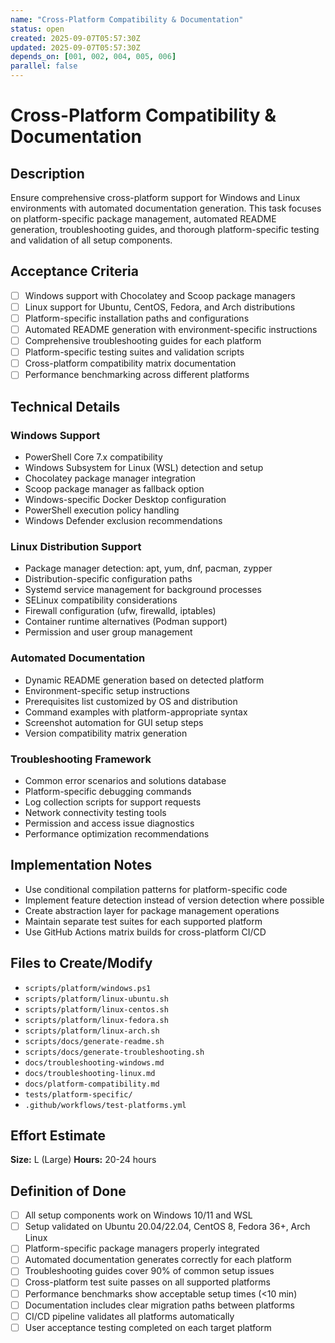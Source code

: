 ```yaml
---
name: "Cross-Platform Compatibility & Documentation"
status: open
created: 2025-09-07T05:57:30Z
updated: 2025-09-07T05:57:30Z
depends_on: [001, 002, 004, 005, 006]
parallel: false
---
```


# Cross-Platform Compatibility & Documentation

## Description
Ensure comprehensive cross-platform support for Windows and Linux environments with automated documentation generation. This task focuses on platform-specific package management, automated README generation, troubleshooting guides, and thorough platform-specific testing and validation of all setup components.

## Acceptance Criteria
- [ ] Windows support with Chocolatey and Scoop package managers
- [ ] Linux support for Ubuntu, CentOS, Fedora, and Arch distributions
- [ ] Platform-specific installation paths and configurations
- [ ] Automated README generation with environment-specific instructions
- [ ] Comprehensive troubleshooting guides for each platform
- [ ] Platform-specific testing suites and validation scripts
- [ ] Cross-platform compatibility matrix documentation
- [ ] Performance benchmarking across different platforms

## Technical Details

### Windows Support
- PowerShell Core 7.x compatibility
- Windows Subsystem for Linux (WSL) detection and setup
- Chocolatey package manager integration
- Scoop package manager as fallback option
- Windows-specific Docker Desktop configuration
- PowerShell execution policy handling
- Windows Defender exclusion recommendations

### Linux Distribution Support
- Package manager detection: apt, yum, dnf, pacman, zypper
- Distribution-specific configuration paths
- Systemd service management for background processes
- SELinux compatibility considerations
- Firewall configuration (ufw, firewalld, iptables)
- Container runtime alternatives (Podman support)
- Permission and user group management

### Automated Documentation
- Dynamic README generation based on detected platform
- Environment-specific setup instructions
- Prerequisites list customized by OS and distribution
- Command examples with platform-appropriate syntax
- Screenshot automation for GUI setup steps
- Version compatibility matrix generation

### Troubleshooting Framework
- Common error scenarios and solutions database
- Platform-specific debugging commands
- Log collection scripts for support requests
- Network connectivity testing tools
- Permission and access issue diagnostics
- Performance optimization recommendations

## Implementation Notes
- Use conditional compilation patterns for platform-specific code
- Implement feature detection instead of version detection where possible
- Create abstraction layer for package management operations
- Maintain separate test suites for each supported platform
- Use GitHub Actions matrix builds for cross-platform CI/CD

## Files to Create/Modify
- `scripts/platform/windows.ps1`
- `scripts/platform/linux-ubuntu.sh`
- `scripts/platform/linux-centos.sh`
- `scripts/platform/linux-fedora.sh`
- `scripts/platform/linux-arch.sh`
- `scripts/docs/generate-readme.sh`
- `scripts/docs/generate-troubleshooting.sh`
- `docs/troubleshooting-windows.md`
- `docs/troubleshooting-linux.md`
- `docs/platform-compatibility.md`
- `tests/platform-specific/`
- `.github/workflows/test-platforms.yml`

## Effort Estimate
**Size:** L (Large)
**Hours:** 20-24 hours

## Definition of Done
- [ ] All setup components work on Windows 10/11 and WSL
- [ ] Setup validated on Ubuntu 20.04/22.04, CentOS 8, Fedora 36+, Arch Linux
- [ ] Platform-specific package managers properly integrated
- [ ] Automated documentation generates correctly for each platform
- [ ] Troubleshooting guides cover 90% of common setup issues
- [ ] Cross-platform test suite passes on all supported platforms
- [ ] Performance benchmarks show acceptable setup times (<10 min)
- [ ] Documentation includes clear migration paths between platforms
- [ ] CI/CD pipeline validates all platforms automatically
- [ ] User acceptance testing completed on each target platform